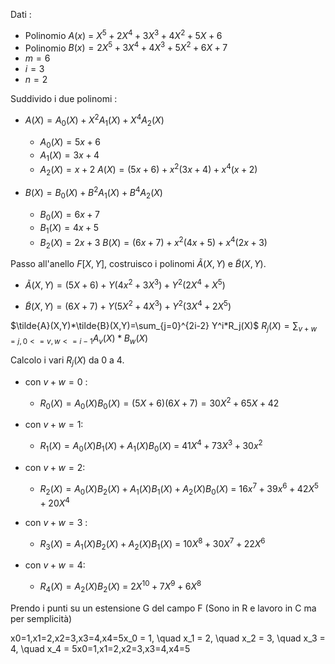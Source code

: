 Dati : 
- Polinomio $A(x)$ = $X^5+2X^4+3X^3+4X^2+5X+6$
- Polinomio $B(x) =2X^5+3X^4+4X^3+5X^2+6X+7$
- $m=6$
- $i=3$
- $n=2$

Suddivido i due polinomi : 
- $A(X)=A_0​(X)+X^2A_1​(X)+X^4A_2​(X)$
  - $A_0(X)=5x+6$
  - $A_1(X)=3x+4$
  - $A_2(X)=x+2$
  $A(X) = (5x+6)+x^2(3x+4)+x^4(x+2)$

- $B(X)=B_0​(X)+B^2A_1​(X)+B^4A_2​(X)$
  - $B_0(X) = 6x+7$
  - $B_1(X) = 4x+5$
  - $B_2(X) = 2x+3$
  $B(X) = (6x+7)+x^2(4x+5)+x^4(2x+3)$

Passo all'anello $F[X,Y]$, costruisco i polinomi $\tilde{A}(X,Y)$ e $\tilde{B}(X,Y)$.
- $\tilde{A}(X,Y) = (5X+6)+Y(4x^2+3X^3)+Y^2(2X^4+X^5)$

- $\tilde{B}(X,Y) = (6X + 7) + Y(5X^2 + 4X^3) + Y^2(3X^4 + 2X^5)$

$\tilde{A}(X,Y)*\tilde{B}(X,Y)=\sum_{j=0}^{2i-2} Y^i*R_j(X)$
$R_j(X)=\sum_{v+w=j,0<=v,w<=i-1} A_v(X)*B_w(X)$

Calcolo i vari $R_j(X)$ da 0 a 4.
- con $v+w=0$ : 
  - $R_0​(X)=A_0​(X)B_0​(X)=(5X+6)(6X+7)=30X^2+65X+42$

- con $v+w=1$: 
  - $R_1​(X)=A_0​(X)B_1(X)+A_1​(X)B_0​(X)$ = $41X^4+73X^3+30x^2$

- con $v+w=2$: 
  - $R_2​(X)=A_0​(X)B_2​(X)+A_1​(X)B_1​(X)+A_2​(X)B_0​(X)$ = $16x^7+39x^6+42X^5+20X^4$

- con $v+w=3$ : 
  - $R_3​(X)=A_1​(X)B_2​(X)+A_2​(X)B_1​(X)$ = $10X^8+30X^7+22X^6$

- con $v+w=4$:
  - $R_4​(X)=A_2​(X)B_2​(X)$ = $2X^{10}+7X^9+6X^8$

Prendo i punti su un estensione G del campo F (Sono in R e lavoro in C ma per semplicità)

x0=1,x1=2,x2=3,x3=4,x4=5x_0 = 1, \quad x_1 = 2, \quad x_2 = 3, \quad x_3 = 4, \quad x_4 = 5x0​=1,x1​=2,x2​=3,x3​=4,x4​=5


